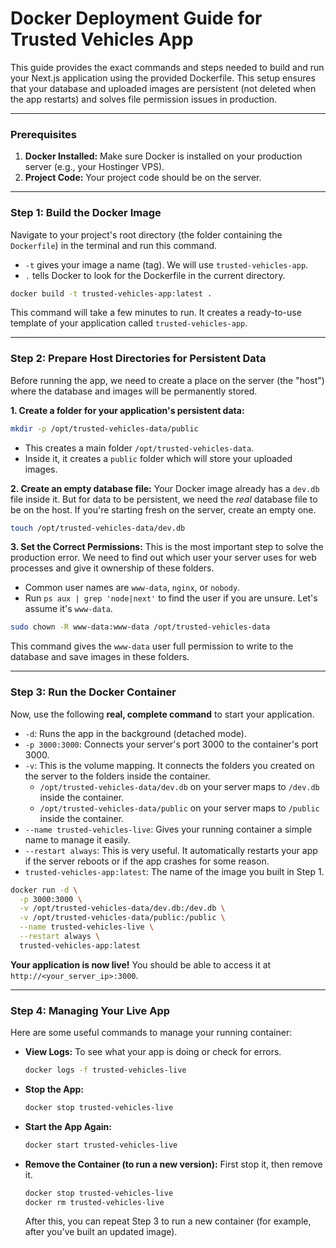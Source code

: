 
# Docker Deployment Guide for Trusted Vehicles App

This guide provides the exact commands and steps needed to build and run your Next.js application using the provided Dockerfile. This setup ensures that your database and uploaded images are persistent (not deleted when the app restarts) and solves file permission issues in production.

---

### Prerequisites

1.  **Docker Installed:** Make sure Docker is installed on your production server (e.g., your Hostinger VPS).
2.  **Project Code:** Your project code should be on the server.

---

### Step 1: Build the Docker Image

Navigate to your project's root directory (the folder containing the `Dockerfile`) in the terminal and run this command.

-   `-t` gives your image a name (tag). We will use `trusted-vehicles-app`.
-   `.` tells Docker to look for the Dockerfile in the current directory.

```bash
docker build -t trusted-vehicles-app:latest .
```

This command will take a few minutes to run. It creates a ready-to-use template of your application called `trusted-vehicles-app`.

---

### Step 2: Prepare Host Directories for Persistent Data

Before running the app, we need to create a place on the server (the "host") where the database and images will be permanently stored.

**1. Create a folder for your application's persistent data:**
```bash
mkdir -p /opt/trusted-vehicles-data/public
```
*   This creates a main folder `/opt/trusted-vehicles-data`.
*   Inside it, it creates a `public` folder which will store your uploaded images.

**2. Create an empty database file:**
Your Docker image already has a `dev.db` file inside it. But for data to be persistent, we need the *real* database file to be on the host. If you're starting fresh on the server, create an empty one.
```bash
touch /opt/trusted-vehicles-data/dev.db
```

**3. Set the Correct Permissions:**
This is the most important step to solve the production error. We need to find out which user your server uses for web processes and give it ownership of these folders.
   *   Common user names are `www-data`, `nginx`, or `nobody`.
   *   Run `ps aux | grep 'node|next'` to find the user if you are unsure. Let's assume it's `www-data`.

```bash
sudo chown -R www-data:www-data /opt/trusted-vehicles-data
```
This command gives the `www-data` user full permission to write to the database and save images in these folders.

---

### Step 3: Run the Docker Container

Now, use the following **real, complete command** to start your application.

*   `-d`: Runs the app in the background (detached mode).
*   `-p 3000:3000`: Connects your server's port 3000 to the container's port 3000.
*   `-v`: This is the volume mapping. It connects the folders you created on the server to the folders inside the container.
    *   `/opt/trusted-vehicles-data/dev.db` on your server maps to `/dev.db` inside the container.
    *   `/opt/trusted-vehicles-data/public` on your server maps to `/public` inside the container.
*   `--name trusted-vehicles-live`: Gives your running container a simple name to manage it easily.
*   `--restart always`: This is very useful. It automatically restarts your app if the server reboots or if the app crashes for some reason.
*   `trusted-vehicles-app:latest`: The name of the image you built in Step 1.

```bash
docker run -d \
  -p 3000:3000 \
  -v /opt/trusted-vehicles-data/dev.db:/dev.db \
  -v /opt/trusted-vehicles-data/public:/public \
  --name trusted-vehicles-live \
  --restart always \
  trusted-vehicles-app:latest
```

**Your application is now live!** You should be able to access it at `http://<your_server_ip>:3000`.

---

### Step 4: Managing Your Live App

Here are some useful commands to manage your running container:

*   **View Logs:** To see what your app is doing or check for errors.
    ```bash
    docker logs -f trusted-vehicles-live
    ```

*   **Stop the App:**
    ```bash
    docker stop trusted-vehicles-live
    ```

*   **Start the App Again:**
    ```bash
    docker start trusted-vehicles-live
    ```

*   **Remove the Container (to run a new version):**
    First stop it, then remove it.
    ```bash
    docker stop trusted-vehicles-live
    docker rm trusted-vehicles-live
    ```
    After this, you can repeat Step 3 to run a new container (for example, after you've built an updated image).

